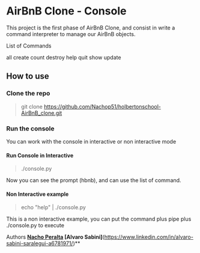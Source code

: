 # AirBnB Clone - Console

This project is the first phase of AirBnB Clone, and consist in write a 
command interpreter to manage our AirBnB objects.

List of Commands

all
create
count
destroy
help
quit
show
update

## How to use

### Clone the repo

> git clone https://github.com/Nachop51/holbertonschool-AirBnB_clone.git

### Run the console

You can work with the console in interactive or non interactive mode

#### Run Console in Interactive
> ./console.py

Now you can see the prompt (hbnb), and can use the list of command.

#### Non Interactive example
> echo "help" | ./console.py

This is a non interactive example, you can put the command plus pipe plus 
./console.py to execute

Authors
**[**Nacho Peralta**](https://www.linkedin.com/in/ignacio-peralta-576a72226/)
[**Alvaro Sabini**]**(https://www.linkedin.com/in/alvaro-sabini-saralegui-a6781971/)**


